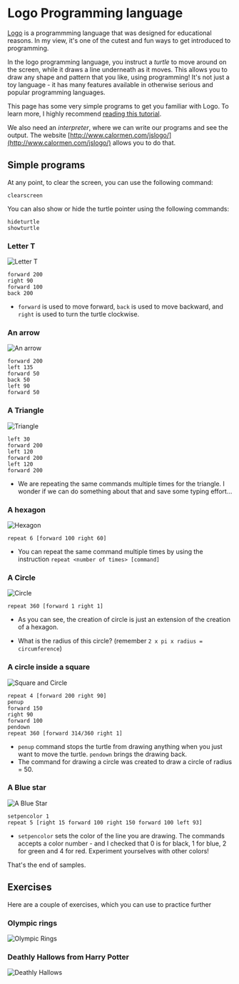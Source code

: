 # Logo Programming language

[Logo](https://en.wikipedia.org/wiki/Logo_(programming_language)) is a programmming language that was designed for educational reasons. In my view, it's one of the cutest and fun ways to get introduced to programming.

In the logo programming language, you instruct a _turtle_ to move around on the screen, while it draws a line underneath as it moves. This allows you to draw any shape and pattern that you like, using programming! It's not just a toy language -  it has many features available in otherwise serious and popular programming languages.

This page has some very simple programs to get you familiar with Logo. To learn more, I highly recommend [reading this tutorial](http://abz.inf.ethz.ch/wp-content/uploads/unterrichtsmaterialien/primarschulen/logo_heft_en.pdf).

We also need an _interpreter_, where we can write our programs and see the output. The website [http://www.calormen.com/jslogo/](http://www.calormen.com/jslogo/) allows you to do that.

## Simple programs

At any point, to clear the screen, you can use the following command:

```
clearscreen
```

You can also show or hide the turtle pointer using the following commands:

```
hideturtle
showturtle
```

### Letter T

![Letter T](https://github.com/amangup/coding-bootcamp/blob/master/lecture1/images/letter_T.png)

```
forward 200
right 90
forward 100
back 200
```

- `forward` is used to move forward, `back` is used to move backward, and `right` is used to turn the turtle clockwise.


### An arrow

![An arrow](https://github.com/amangup/coding-bootcamp/blob/master/lecture1/images/arrow.png)


```
forward 200
left 135
forward 50
back 50
left 90
forward 50
```

### A Triangle

![Triangle](https://github.com/amangup/coding-bootcamp/blob/master/lecture1/images/Triangle.png)


```
left 30
forward 200
left 120
forward 200
left 120
forward 200
```

- We are repeating the same commands multiple times for the triangle. I wonder if we can do something about that and save some typing effort...

### A hexagon

![Hexagon](https://github.com/amangup/coding-bootcamp/blob/master/lecture1/images/hexagon.png)

```
repeat 6 [forward 100 right 60]
```

- You can repeat the same command multiple times by using the instruction `repeat <number of times> [command]`

### A Circle

![Circle](https://github.com/amangup/coding-bootcamp/blob/master/lecture1/images/circle.png)

```
repeat 360 [forward 1 right 1]
```

- As you can see, the creation of circle is just an extension of the creation of a hexagon.

- What is the radius of this circle? (remember `2 x pi x radius = circumference`)

### A circle inside a square

![Square and Circle](https://github.com/amangup/coding-bootcamp/blob/master/lecture1/images/square_circle.png)

```
repeat 4 [forward 200 right 90]
penup
forward 150
right 90
forward 100
pendown
repeat 360 [forward 314/360 right 1]
```

- `penup` command stops the turtle from drawing anything when you just want to move the turtle. `pendown` brings the drawing back.
- The command for drawing a circle was created to draw a circle of radius = 50.

### A Blue star

![A Blue Star](https://github.com/amangup/coding-bootcamp/blob/master/lecture1/images/blue_star.png)

```
setpencolor 1
repeat 5 [right 15 forward 100 right 150 forward 100 left 93]
```

- `setpencolor` sets the color of the line you are drawing. The commands accepts a color number - and I checked that 0 is for black, 1 for blue, 2 for green and 4 for red. Experiment yourselves with other colors!

That's the end of samples.

## Exercises

Here are a couple of exercises, which you can use to practice further

### Olympic rings

![Olympic Rings](https://github.com/amangup/coding-bootcamp/blob/master/lecture1/images/olympic_rings.png)

### Deathly Hallows from Harry Potter

![Deathly Hallows](https://github.com/amangup/coding-bootcamp/blob/master/lecture1/images/deathly_hallows.png)
